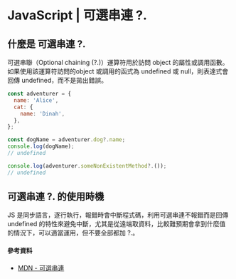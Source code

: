 # JavaScript | 可選串連 ?.
## 什麼是 可選串連 ?.
可選串聯（Optional chaining (?.)）運算符用於訪問 object 的屬性或調用函數。如果使用該運算符訪問的object 或調用的函式為 undefined 或 null，則表達式會回傳 undefined，而不是拋出錯誤。
```js
const adventurer = {
  name: 'Alice',
  cat: {
    name: 'Dinah',
  },
};

const dogName = adventurer.dog?.name;
console.log(dogName);
// undefined

console.log(adventurer.someNonExistentMethod?.());
// undefined
```
## 可選串連 ?. 的使用時機
JS 是同步語言，逐行執行，報錯時會中斷程式碼，利用可選串連不報錯而是回傳 undefined 的特性來避免中斷，尤其是從遠端取資料，比較難預期會拿到什麼值的情況下，可以適當運用，但不要全部都加 ?.。

#### 參考資料
* <a href="https://developer.mozilla.org/zh-TW/docs/Web/JavaScript/Reference/Operators/Optional_chaining" target="_blank">MDN - 可選串連</a>